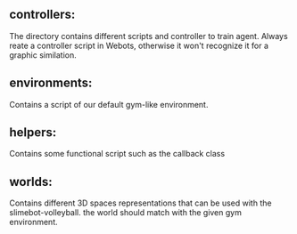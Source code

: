 ## controllers:

The directory contains different scripts and controller to train agent. Always reate a controller script in Webots, otherwise it won't recognize it for a graphic similation.

## environments:

Contains a script of our default gym-like environment.

## helpers:

Contains some functional script such as the callback class

## worlds:

Contains different 3D spaces representations that can be used with the slimebot-volleyball. the world should match with the given gym environment.
